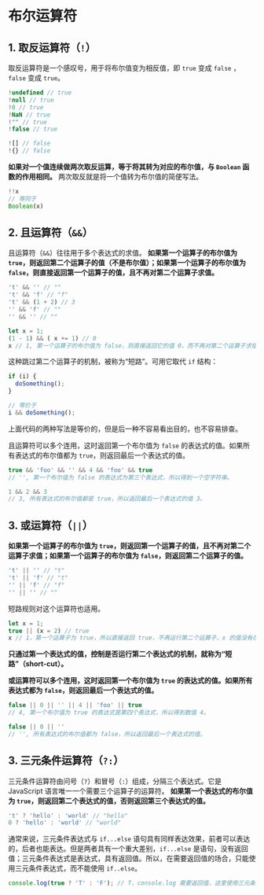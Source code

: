 # 布尔运算符

## 1. 取反运算符（`!`）

取反运算符是一个感叹号，用于将布尔值变为相反值，即 `true` 变成 `false` ，`false` 变成 `true`。

```javascript
!undefined // true
!null // true
!0 // true
!NaN // true
!"" // true
!false // true

![] // false
!{} // false
```

**如果对一个值连续做两次取反运算，等于将其转为对应的布尔值，与 `Boolean` 函数的作用相同。** 两次取反就是将一个值转为布尔值的简便写法。

```javascript
!!x
// 等同于
Boolean(x)
```

## 2. 且运算符（`&&`）

且运算符（`&&`）往往用于多个表达式的求值。 **如果第一个运算子的布尔值为 `true`，则返回第二个运算子的值（不是布尔值）；如果第一个运算子的布尔值为 `false`，则直接返回第一个运算子的值，且不再对第二个运算子求值。**

```javascript
't' && '' // ""
't' && 'f' // "f"
't' && (1 + 2) // 3
'' && 'f' // ""
'' && '' // ""

let x = 1;
(1 - 1) && ( x += 1) // 0
x // 1, 第一个运算子的布尔值为 false，则直接返回它的值 0，而不再对第二个运算子求值，所以变量 x 的值没变。
```

这种跳过第二个运算子的机制，被称为“短路”。可用它取代 `if` 结构：

```javascript
if (i) {
  doSomething();
}

// 等价于
i && doSomething();
```

上面代码的两种写法是等价的，但是后一种不容易看出目的，也不容易排查。

且运算符可以多个连用，这时返回第一个布尔值为 `false` 的表达式的值。如果所有表达式的布尔值都为 `true`，则返回最后一个表达式的值。

```javascript
true && 'foo' && '' && 4 && 'foo' && true
// '', 第一个布尔值为 false 的表达式为第三个表达式，所以得到一个空字符串。

1 && 2 && 3
// 3, 所有表达式的布尔值都是 true，所以返回最后一个表达式的值 3。
```

## 3. 或运算符（`||`）

**如果第一个运算子的布尔值为 `true`，则返回第一个运算子的值，且不再对第二个运算子求值；如果第一个运算子的布尔值为 `false`，则返回第二个运算子的值。**

```javascript
't' || '' // "t"
't' || 'f' // "t"
'' || 'f' // "f"
'' || '' // ""
```

短路规则对这个运算符也适用。

```javascript
let x = 1;
true || (x = 2) // true
x // 1，第一个运算子为 true，所以直接返回 true，不再运行第二个运算子，x 的值没有改变
```

**只通过第一个表达式的值，控制是否运行第二个表达式的机制，就称为“短路”（short-cut）。**

**或运算符可以多个连用，这时返回第一个布尔值为 `true` 的表达式的值。如果所有表达式都为 `false`，则返回最后一个表达式的值。**

```javascript
false || 0 || '' || 4 || 'foo' || true
// 4, 第一个布尔值为 true 的表达式是第四个表达式，所以得到数值 4。

false || 0 || ''
// '', 所有表达式的布尔值都为 false，所以返回最后一个表达式的值。
```

## 3. 三元条件运算符（`?:`）

三元条件运算符由问号（`?`）和冒号（`:`）组成，分隔三个表达式。它是 JavaScript 语言唯一一个需要三个运算子的运算符。 **如果第一个表达式的布尔值为 `true`，则返回第二个表达式的值，否则返回第三个表达式的值。**

```javascript
't' ? 'hello' : 'world' // "hello"
0 ? 'hello' : 'world' // "world"
```

通常来说，三元条件表达式与 `if...else` 语句具有同样表达效果，前者可以表达的，后者也能表达。但是两者具有一个重大差别，`if...else` 是语句，没有返回值；三元条件表达式是表达式，具有返回值。所以，在需要返回值的场合，只能使用三元条件表达式，而不能使用 `if..else`。

```javascript
console.log(true ? 'T' : 'F'); // T，console.log 需要返回值，这里使用三元条件表达式
```
